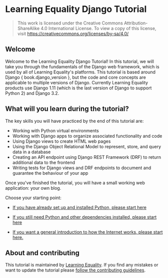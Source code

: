 # Learning Equality Django Tutorial

> This work is licensed under the Creative Commons Attribution-ShareAlike 4.0 International License.
> To view a copy of this license, visit https://creativecommons.org/licenses/by-sa/4.0/

## Welcome
Welcome to the Learning Equality Django Tutorial! In this tutorial, we will take you through the fundamentals of the Django web framework, which is used by all of Learning Equality's platforms. This tutorial is based around Django { book.django_version }, but the code and core concepts are applicable to multiple versions of Django. Currently Learning Equality products use Django 1.11 (which is the last version of Django to support Python 2) and Django 3.2.

## What will you learn during the tutorial?

The key skills you will have practiced by the end of this tutorial are:
* Working with Python virtual environments
* Working with Django apps to organize associated functionality and code
* Using Django views to create HTML web pages
* Using the Django Object Relational Model to represent, store, and query data in a database
* Creating an API endpoint using Django REST Framework (DRF) to return additional data to the frontend
* Writing tests for Django views and DRF endpoints to document and guarantee the behaviour of your app

Once you've finished the tutorial, you will have a small working web application: your own blog.

Choose your starting point:

* [If you have already set up and installed Python, please start here](./django/README.md)

* [If you still need Python and other dependencies installed, please start here](./installation/README.md)

* [If you want a general introduction to how the Internet works, please start here.](./how_the_internet_works/README.md)

## About and contributing

This tutorial is maintained by [Learning Equality](https://learningequality.org/). If you find any mistakes or want to update the tutorial please [follow the contributing guidelines](https://github.com/learningequality/django-tutorial/blob/master/README.md).
